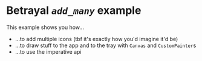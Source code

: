 # Betrayal *`add_many`* example

This example shows you how…

- …to add multiple icons (tbf it's exactly how you'd imagine it'd be)
- …to draw stuff to the app and to the tray with `Canvas` and `CustomPainter`s
- …to use the imperative api